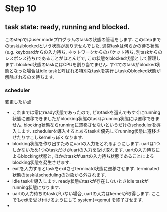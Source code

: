 # Step 10

## task state: ready, running and blocked.
このstepではuser modeプログラムのtaskの状態の管理をします. このstepまでのtaskはblockedという状態がありませんでした. 通常taskは何らかの待ち状態(e.g. keyboardからの入力待ち, ネットワークからのパケット待ち, 別taskからのレスポンス待ち)であることがほとんどで, この状態をblocked状態として管理します. blocked状態のtaskにはCPUを割り当てません. すべてのtaskがblocked状態となった場合はidle taskと呼ばれる特別なtaskを実行しtaskのblocked状態が解除されるのを待ちます.

### scheduler


変更したい点
- これまでは常にready状態であったので, どのtaskを選んでもすぐにrunning状態に遷移できましたがblocking状態のtaskはrunning状態には遷移できません. blocking状態ならrunningに遷移させないというだけのschedulerを導入します. schedulerを導入するとあるtaskを優先してrunning状態に遷移させたりすこしkernelっぽくなります.
- blocking状態を作り出すためにuartの入力をとれるようにします. uartは1つしかないため1つのtaskだけがuartの入力を受け取れます. uartの入力待ちによるblocking状態と, ほかのtaskがuartの入力待ち状態であることによるblocking状態を発生させます.
- exitを入力するとtaskをexitさせterminatd状態に遷移させます. terminated状態のtaskはschedulingの対象から外されます.
- idle taskを導入します. ready状態のtaskが存在しないときidle taskがrunning状態になります.
- uartの入力待ちのtaskがいない場合, uartの入力はkernelが取得します. ここでもexitを受け付けるようにして system(=qemu) を終了させます.
- 